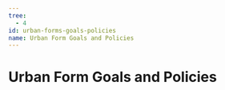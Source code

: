 ```yaml
---
tree:
  - 4
id: urban-forms-goals-policies
name: Urban Form Goals and Policies
---
```

# Urban Form Goals and Policies